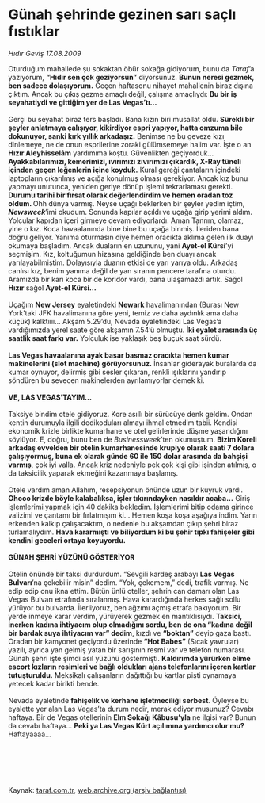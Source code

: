 # Günah şehrinde gezinen sarı saçlı fıstıklar

*Hıdır Geviş 17.08.2009*

<div class="taraf_structure_2col_1zq">
<div class="margen_n">



 <p>Oturduğum mahallede şu sokaktan öbür sokağa gidiyorum, bunu da <i>Taraf</i>’a yazıyorum, <b>“Hıdır sen çok geziyorsun”</b> diyorsunuz. <b>Bunun neresi gezmek, ben sadece dolaşıyorum.</b> Geçen haftasonu nihayet mahallenin biraz dışına çıktım. Ancak bu çıkış gezme amaçlı değil, çalışma amaçlıydı: <b>Bu bir iş seyahatiydi ve gittiğim yer de Las Vegas’tı...</b> <br/><br/>Gerçi bu seyahat biraz ters başladı. Bana kızın biri musallat oldu. <b>Sürekli bir şeyler anlatmaya çalışıyor, kikirdiyor espri yapıyor, hatta omzuma bile dokunuyor, sanki kırk yıllık arkadaşız.</b> Benimse ne bu geveze kızı dinlemeye, ne de onun esprilerine zoraki gülümsemeye halim var. İşte o an <b>Hızır Aleyhisselâm</b> yardımıma koştu. Güvenlikten geçiyorduk... <b>Ayakkabılarımızı, kemerimizi, ıvırımızı zıvırımızı çıkardık, X-Ray tüneli içinden geçen leğenlerin içine koyduk.</b> Kural gereği çantaların içindeki laptopların çıkarılmış ve açığa konulmuş olması gerekiyor. Ancak kız bunu yapmayı unutunca, yeniden geriye dönüp işlemi tekrarlaması gerekti. <b>Durumu tarihî bir fırsat olarak değerlendirdim ve hemen oradan toz oldum. </b>Ohh dünya varmış. Neyse uçağı beklerken bir şeyler yedim içtim, <b><i>Newsweek</i></b>’imi okudum. Sonunda kapılar açıldı ve uçağa girip yerimi aldım. Yolcular kapıdan içeri girmeye devam ediyorlardı. Aman Tanrım, olamaz, yine o kız. Koca havaalanında bine bine bu uçağa binmiş. İleriden bana doğru geliyor. Yanıma oturmasın diye hemen oracıkta aklıma gelen ilk duayı okumaya başladım. Ancak duaların en uzununu, yani <b>Ayet-el Kürsi</b>’yi seçmişim. Kız, koltuğumun hizasına geldiğinde ben duayı ancak yarılayabilmiştim. Dolayısıyla duanın etkisi de yarı yarıya oldu. Arkadaş canlısı kız, benim yanıma değil de yan sıranın pencere tarafına oturdu. Aramızda bir karı koca bir de koridor vardı, bana ulaşamazdı artık. Sağol <b>Hızır</b> sağol <b>Ayet-el Kürsi...</b> <br/><br/>Uçağım <b>New Jersey</b> eyaletindeki <b>Newark</b> havalimanından (Burası New York’taki JFK havalimanına göre yeni, temiz ve daha aydınlık ama daha küçük) kalktıııı... Akşam 5.29’du, Nevada eyaletindeki Las Vegas’a vardığımızda yerel saate göre akşamın 7.54’ü olmuştu. <b>İki eyalet arasında üç saatlik saat farkı var.</b> Yolculuk ise yaklaşık beş buçuk saat sürdü. <b><br/><br/>Las Vegas havaalanına ayak basar basmaz oracıkta hemen kumar makinelerini (slot machine)</b> <b>görüyorsunuz.</b> İnsanlar giderayak buralarda da kumar oynuyor, delirmiş gibi sesler çıkaran, renkli ışıklarını yandırıp söndüren bu sevecen makinelerden ayrılamıyorlar demek ki. <b><br/><br/>VE, LAS VEGAS’TAYIM...</b> <br/><br/>Taksiye bindim otele gidiyoruz. Kore asıllı bir sürücüye denk geldim. Ondan kentin durumuyla ilgili dedikoduları almayı ihmal etmedim tabii. Kendisi ekonomik krizle birlikte kumarhane ve otel gelirlerinde düşme yaşandığını söylüyor. E, doğru, bunu ben de <i>Businessweek</i>’ten okumuştum. <b>Bizim Koreli arkadaş evvelden bir otelin kumarhanesinde krupiye olarak saati 7 dolara çalışıyormuş, buna ek olarak günde 60 ile 150 dolar arasında da bahşişi varmış</b>, çok iyi valla. Ancak kriz nedeniyle pek çok kişi gibi işinden atılmış, o da taksicilik yaparak ekmeğini kazanmaya başlamış. <br/><br/>Otele vardım aman Allahım, resepsiyonun önünde uzun bir kuyruk vardı. <b>Ohooo krizde böyle kalabalıksa, işler tıkırındayken nasıldır acaba...</b> Giriş işlemlerimi yapmak için 40 dakika bekledim. İşlemlerimi bitip odama girince valizimi ve çantamı bir fırlatmışım ki... Hemen koşa koşa aşağıya indim. Yarın erkenden kalkıp çalışacaktım, o nedenle bu akşamdan çıkıp şehri biraz turlamalıydım. <b>Hava kararmıştı ve biliyordum ki bu şehir tıpkı fahişeler gibi kendini geceleri ortaya koyuyordu. </b><b><br/><br/>GÜNAH ŞEHRİ YÜZÜNÜ GÖSTERİYOR</b> <br/><br/>Otelin önünde bir taksi durdurdum. “Sevgili kardeş arabayı <b>Las Vegas Bulvarı</b>’na çekebilir misin” dedim. “Yok, çekemem,” dedi, trafik varmış. Ne edip edip onu ikna ettim. Bütün ünlü oteller, şehrin can damarı olan Las Vegas Bulvarı etrafında sıralanmış. Hava karardığında herkes sağlı sollu yürüyor bu bulvarda. İlerliyoruz, ben ağzımı açmış etrafa bakıyorum. Bir yerde inmeye karar verdim, yürüyerek gezmek en mantıklısıydı. <b>Taksici, inerken kadına ihtiyacım olup olmadığını sordu, ben de ona “kadına değil bir bardak suya ihtiyacım var” dedim</b>, kızdı ve <b>“boktan”</b> deyip gaza bastı. Oradan bir kamyonet geçiyordu üzerinde <b>“Hot Babes”</b> (Sıcak yavrular) yazılı, ayrıca yan gelmiş yatan bir sarışının resmi var ve telefon numarası. Günah şehri işte şimdi asıl yüzünü göstermişti. <b>Kaldırımda yürürken elime escort kızların resimleri ve bağlı oldukları ajans telefonlarını içeren kartlar tutuşturuldu.</b> Meksikalı çalışanların dağıttığı bu kartlar pişti oynamaya yetecek kadar birikti bende. <br/><br/>Nevada eyaletinde <b>fahişelik ve kerhane işletmeciliği serbest</b>. Öyleyse bu eyalette yer alan Las Vegas’ta durum nedir, merak ediyor musunuz? Cevabı haftaya. Bir de Vegas otellerinin <b>Elm Sokağı Kâbusu’yla</b> ne ilgisi var? Bunun da cevabı haftaya... <b>Peki ya Las Vegas Kürt açılımına yardımcı olur mu?</b> Haftayaaaa...</p>
<br/>
<br/>
<br/>



<br/>


<div id="taraf_not">
</div>

</div>


</div>

Kaynak: [taraf.com.tr](http://www.taraf.com.tr:80/makale/6850.htm), [web.archive.org (arşiv bağlantısı)](http://web.archive.org/web/20090820025628/http://www.taraf.com.tr:80/makale/6850.htm)
